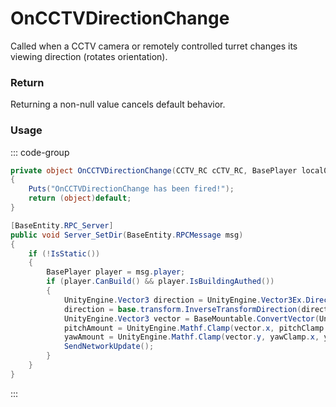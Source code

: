 # OnCCTVDirectionChange
<Badge type="info" text="Electronic"/>[<Badge type="danger" text="Carbon Compatible"/>](https://github.com/CarbonCommunity/Carbon)[<Badge type="warning" text="Oxide Compatible"/>](https://github.com/OxideMod/Oxide.Rust)
Called when a CCTV camera or remotely controlled turret changes its viewing direction (rotates orientation).

### Return
Returning a non-null value cancels default behavior.

### Usage
::: code-group
```csharp [Example]
private object OnCCTVDirectionChange(CCTV_RC cCTV_RC, BasePlayer local0)
{
	Puts("OnCCTVDirectionChange has been fired!");
	return (object)default;
}
```
```csharp [Source — Assembly-CSharp @ CCTV_RC]
[BaseEntity.RPC_Server]
public void Server_SetDir(BaseEntity.RPCMessage msg)
{
	if (!IsStatic())
	{
		BasePlayer player = msg.player;
		if (player.CanBuild() && player.IsBuildingAuthed())
		{
			UnityEngine.Vector3 direction = UnityEngine.Vector3Ex.Direction(player.eyes.position, yaw.transform.position);
			direction = base.transform.InverseTransformDirection(direction);
			UnityEngine.Vector3 vector = BaseMountable.ConvertVector(UnityEngine.Quaternion.LookRotation(direction).eulerAngles);
			pitchAmount = UnityEngine.Mathf.Clamp(vector.x, pitchClamp.x, pitchClamp.y);
			yawAmount = UnityEngine.Mathf.Clamp(vector.y, yawClamp.x, yawClamp.y);
			SendNetworkUpdate();
		}
	}
}

```
:::
